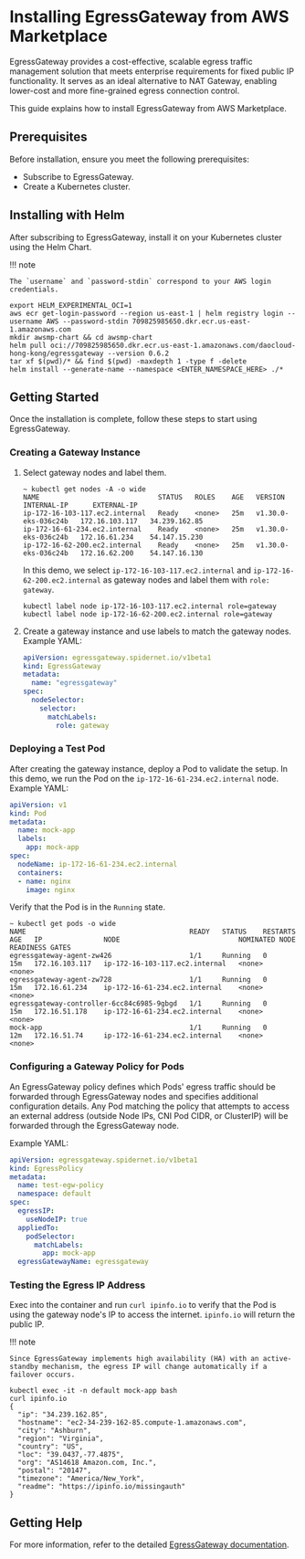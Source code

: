 # Installing EgressGateway from AWS Marketplace

EgressGateway provides a cost-effective, scalable egress traffic management solution that meets enterprise requirements for fixed public IP functionality. It serves as an ideal alternative to NAT Gateway, enabling lower-cost and more fine-grained egress connection control.

This guide explains how to install EgressGateway from AWS Marketplace.

## Prerequisites

Before installation, ensure you meet the following prerequisites:

- Subscribe to EgressGateway.
- Create a Kubernetes cluster.

## Installing with Helm

After subscribing to EgressGateway, install it on your Kubernetes cluster using the Helm Chart.

!!! note

    The `username` and `password-stdin` correspond to your AWS login credentials.

```shell
export HELM_EXPERIMENTAL_OCI=1
aws ecr get-login-password --region us-east-1 | helm registry login --username AWS --password-stdin 709825985650.dkr.ecr.us-east-1.amazonaws.com
mkdir awsmp-chart && cd awsmp-chart
helm pull oci://709825985650.dkr.ecr.us-east-1.amazonaws.com/daocloud-hong-kong/egressgateway --version 0.6.2
tar xf $(pwd)/* && find $(pwd) -maxdepth 1 -type f -delete
helm install --generate-name --namespace <ENTER_NAMESPACE_HERE> ./*
```

## Getting Started

Once the installation is complete, follow these steps to start using EgressGateway.

### Creating a Gateway Instance

1. Select gateway nodes and label them.

    ```shell
    ~ kubectl get nodes -A -o wide
    NAME                             STATUS   ROLES    AGE   VERSION               INTERNAL-IP      EXTERNAL-IP                         
    ip-172-16-103-117.ec2.internal   Ready    <none>   25m   v1.30.0-eks-036c24b   172.16.103.117   34.239.162.85  
    ip-172-16-61-234.ec2.internal    Ready    <none>   25m   v1.30.0-eks-036c24b   172.16.61.234    54.147.15.230
    ip-172-16-62-200.ec2.internal    Ready    <none>   25m   v1.30.0-eks-036c24b   172.16.62.200    54.147.16.130  
    ```

    In this demo, we select `ip-172-16-103-117.ec2.internal` and `ip-172-16-62-200.ec2.internal` as gateway nodes and label them with `role: gateway`.

    ```shell
    kubectl label node ip-172-16-103-117.ec2.internal role=gateway
    kubectl label node ip-172-16-62-200.ec2.internal role=gateway
    ```

2. Create a gateway instance and use labels to match the gateway nodes. Example YAML:

    ```yaml
    apiVersion: egressgateway.spidernet.io/v1beta1
    kind: EgressGateway
    metadata:
      name: "egressgateway"
    spec:
      nodeSelector:
        selector:
          matchLabels:
            role: gateway
    ```

### Deploying a Test Pod

After creating the gateway instance, deploy a Pod to validate the setup. In this demo, we run the Pod on the `ip-172-16-61-234.ec2.internal` node. Example YAML:

```yaml
apiVersion: v1
kind: Pod
metadata:
  name: mock-app
  labels:
    app: mock-app
spec:
  nodeName: ip-172-16-61-234.ec2.internal
  containers:
  - name: nginx
    image: nginx
```

Verify that the Pod is in the `Running` state.

```shell
~ kubectl get pods -o wide
NAME                                        READY   STATUS    RESTARTS   AGE   IP               NODE                             NOMINATED NODE   READINESS GATES
egressgateway-agent-zw426                   1/1     Running   0          15m   172.16.103.117   ip-172-16-103-117.ec2.internal   <none>           <none>
egressgateway-agent-zw728                   1/1     Running   0          15m   172.16.61.234    ip-172-16-61-234.ec2.internal    <none>           <none>
egressgateway-controller-6cc84c6985-9gbgd   1/1     Running   0          15m   172.16.51.178    ip-172-16-61-234.ec2.internal    <none>           <none>
mock-app                                    1/1     Running   0          12m   172.16.51.74     ip-172-16-61-234.ec2.internal    <none>           <none>
```

### Configuring a Gateway Policy for Pods

An EgressGateway policy defines which Pods' egress traffic should be forwarded through EgressGateway nodes and specifies additional configuration details. Any Pod matching the policy that attempts to access an external address (outside Node IPs, CNI Pod CIDR, or ClusterIP) will be forwarded through the EgressGateway node.

Example YAML:

```yaml
apiVersion: egressgateway.spidernet.io/v1beta1
kind: EgressPolicy
metadata:
  name: test-egw-policy
  namespace: default
spec:
  egressIP:
    useNodeIP: true
  appliedTo:
    podSelector:
      matchLabels:
        app: mock-app
  egressGatewayName: egressgateway
```

### Testing the Egress IP Address

Exec into the container and run `curl ipinfo.io` to verify that the Pod is using the gateway node's IP to access the internet. `ipinfo.io` will return the public IP.

!!! note

    Since EgressGateway implements high availability (HA) with an active-standby mechanism, the egress IP will change automatically if a failover occurs.

```shell
kubectl exec -it -n default mock-app bash
curl ipinfo.io
{
  "ip": "34.239.162.85",
  "hostname": "ec2-34-239-162-85.compute-1.amazonaws.com",
  "city": "Ashburn",
  "region": "Virginia",
  "country": "US",
  "loc": "39.0437,-77.4875",
  "org": "AS14618 Amazon.com, Inc.",
  "postal": "20147",
  "timezone": "America/New_York",
  "readme": "https://ipinfo.io/missingauth"
}
```

## Getting Help

For more information, refer to the detailed [EgressGateway documentation](../index.md).
